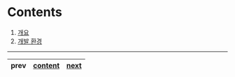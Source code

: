 # Contents
1. [개요](./01-intro.ko-KR.md)
2. [개발 환경](./02-environment.ko-KR.md)

---
|prev|[content](./00-contents.ko-KR.md)|[next](./01-intro.ko-KR.md)|
|:--:|:--:|:--:|
